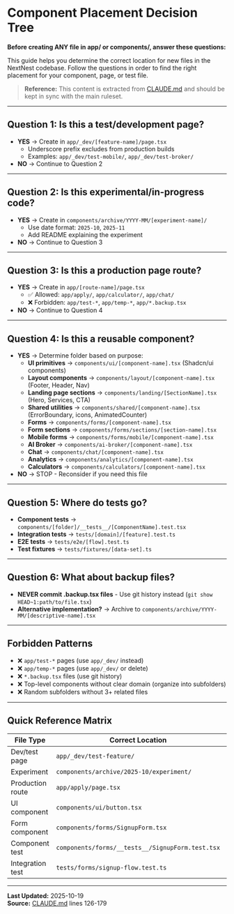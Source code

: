 <!-- ABOUTME: Decision tree for determining correct file placement for components, pages, and tests in NextNest -->
<!-- Extracted from CLAUDE.md 2025-10-19 to improve findability and reduce main file length -->

# Component Placement Decision Tree

**Before creating ANY file in app/ or components/, answer these questions:**

This guide helps you determine the correct location for new files in the NextNest codebase. Follow the questions in order to find the right placement for your component, page, or test file.

> **Reference:** This content is extracted from [CLAUDE.md](../CLAUDE.md) and should be kept in sync with the main ruleset.

---

## Question 1: Is this a test/development page?

- **YES** → Create in `app/_dev/[feature-name]/page.tsx`
  - Underscore prefix excludes from production builds
  - Examples: `app/_dev/test-mobile/`, `app/_dev/test-broker/`
- **NO** → Continue to Question 2

---

## Question 2: Is this experimental/in-progress code?

- **YES** → Create in `components/archive/YYYY-MM/[experiment-name]/`
  - Use date format: `2025-10`, `2025-11`
  - Add README explaining the experiment
- **NO** → Continue to Question 3

---

## Question 3: Is this a production page route?

- **YES** → Create in `app/[route-name]/page.tsx`
  - ✅ Allowed: `app/apply/`, `app/calculator/`, `app/chat/`
  - ❌ Forbidden: `app/test-*`, `app/temp-*`, `app/*.backup.tsx`
- **NO** → Continue to Question 4

---

## Question 4: Is this a reusable component?

- **YES** → Determine folder based on purpose:
  - **UI primitives** → `components/ui/[component-name].tsx` (Shadcn/ui components)
  - **Layout components** → `components/layout/[component-name].tsx` (Footer, Header, Nav)
  - **Landing page sections** → `components/landing/[SectionName].tsx` (Hero, Services, CTA)
  - **Shared utilities** → `components/shared/[component-name].tsx` (ErrorBoundary, icons, AnimatedCounter)
  - **Forms** → `components/forms/[component-name].tsx`
  - **Form sections** → `components/forms/sections/[section-name].tsx`
  - **Mobile forms** → `components/forms/mobile/[component-name].tsx`
  - **AI Broker** → `components/ai-broker/[component-name].tsx`
  - **Chat** → `components/chat/[component-name].tsx`
  - **Analytics** → `components/analytics/[component-name].tsx`
  - **Calculators** → `components/calculators/[component-name].tsx`
- **NO** → STOP - Reconsider if you need this file

---

## Question 5: Where do tests go?

- **Component tests** → `components/[folder]/__tests__/[ComponentName].test.tsx`
- **Integration tests** → `tests/[domain]/[feature].test.ts`
- **E2E tests** → `tests/e2e/[flow].test.ts`
- **Test fixtures** → `tests/fixtures/[data-set].ts`

---

## Question 6: What about backup files?

- **NEVER commit .backup.tsx files** - Use git history instead (`git show HEAD~1:path/to/file.tsx`)
- **Alternative implementation?** → Archive to `components/archive/YYYY-MM/[descriptive-name].tsx`

---

## Forbidden Patterns

- ❌ `app/test-*` pages (use `app/_dev/` instead)
- ❌ `app/temp-*` pages (use `app/_dev/` or delete)
- ❌ `*.backup.tsx` files (use git history)
- ❌ Top-level components without clear domain (organize into subfolders)
- ❌ Random subfolders without 3+ related files

---

## Quick Reference Matrix

| File Type | Correct Location | Wrong Location |
|-----------|-----------------|----------------|
| Dev/test page | `app/_dev/test-feature/` | `app/test-feature/` |
| Experiment | `components/archive/2025-10/experiment/` | `components/experiment/` |
| Production route | `app/apply/page.tsx` | `app/temp-apply.tsx` |
| UI component | `components/ui/button.tsx` | `components/button.tsx` |
| Form component | `components/forms/SignupForm.tsx` | `components/SignupForm.tsx` |
| Component test | `components/forms/__tests__/SignupForm.test.tsx` | `tests/SignupForm.test.tsx` |
| Integration test | `tests/forms/signup-flow.test.ts` | `components/__tests__/signup-flow.test.ts` |

---

**Last Updated:** 2025-10-19  
**Source:** [CLAUDE.md](../CLAUDE.md) lines 126-179
